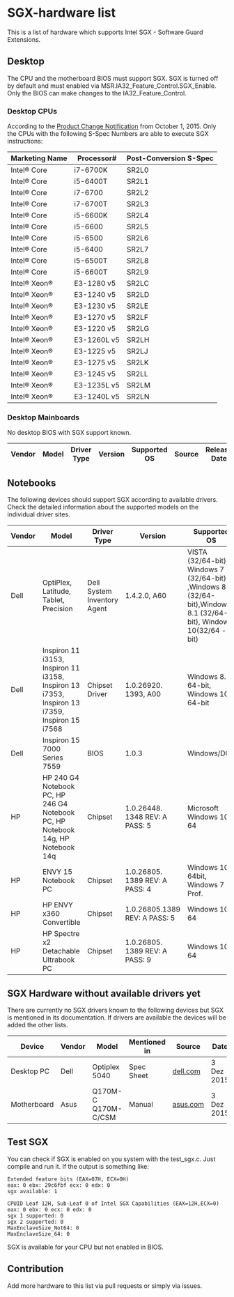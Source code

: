 # SGX-hardware list
This is a list of hardware which supports Intel SGX - Software Guard Extensions. 

## Desktop

The CPU and the motherboard BIOS must support SGX. SGX is turned off by default and must enabled via MSR.IA32\_Feature\_Control.SGX\_Enable. Only the BIOS can make changes to the IA32\_Feature\_Control.

### Desktop CPUs

According to the [Product Change Notification](http://qdms.intel.com/dm/i.aspx/5A160770-FC47-47A0-BF8A-062540456F0A/PCN114074-00.pdf) from October 1, 2015. Only the CPUs with the following S-Spec Numbers are able to execute SGX instructions:

| Marketing Name | Processor# | Post-Conversion S-Spec |
|----------------|------------|------------------------|
| Intel® Core    | i7-6700K   | SR2L0     |
| Intel® Core    | i5-6400T   | SR2L1     |
| Intel® Core    | i7-6700    | SR2L2     |
| Intel® Core    | i7-6700T   | SR2L3     |
| Intel® Core    | i5-6600K   | SR2L4     |
| Intel® Core    | i5-6600    | SR2L5     |
| Intel® Core    | i5-6500    | SR2L6     |
| Intel® Core    | i5-6400    | SR2L7     |
| Intel® Core    | i5-6500T   | SR2L8     |
| Intel® Core    | i5-6600T   | SR2L9     |
| Intel® Xeon®   | E3-1280 v5    | SR2LC  |
| Intel® Xeon®   | E3-1240 v5    | SR2LD  |
| Intel® Xeon®   | E3-1230 v5    | SR2LE  |
| Intel® Xeon®   | E3-1270 v5    | SR2LF  |
| Intel® Xeon®   | E3-1220 v5    | SR2LG  |
| Intel® Xeon®   | E3-1260L v5   | SR2LH  |
| Intel® Xeon®   | E3-1225 v5    | SR2LJ  |
| Intel® Xeon®   | E3-1275 v5    | SR2LK  |
| Intel® Xeon®   | E3-1245 v5    | SR2LL  |
| Intel® Xeon®   | E3-1235L v5   | SR2LM  |
| Intel® Xeon®   | E3-1240L v5   | SR2LN  |

### Desktop Mainboards

No desktop BIOS with SGX support known.

| Vendor | Model | Driver Type | Version | Supported OS | Source | Release Date |
|--------------|-------|-------------|---------|--------------|--------|----|

## Notebooks 

The following devices should support SGX according to available drivers. Check the detailed information about the supported models on the individual driver sites.

| Vendor | Model | Driver Type | Version | Supported OS | Source | Release Date |
|--------------|-------|-------------|---------|--------------|--------|----|
| Dell  |  OptiPlex, Latitude, Tablet, Precision | Dell System Inventory Agent |  1.4.2.0, A60  | VISTA (32/64-bit), Windows 7 (32/64-bit) ,Windows 8 (32/64-bit),Windows 8.1 (32/64-bit), Windows 10(32/64 -bit) | [dell.com](http://www.dell.com/support/home/us/en/19/Drivers/DriversDetails?driverId=433D7) | 27 Jul 2015 |
| Dell  | Inspiron 11 i3153, Inspiron 11 i3158, Inspiron 13 i7353, Inspiron 13 i7359, Inspiron 15 i7568 | Chipset Driver   | 1.0.26920. 1393, A00  | Windows 8.1 64-bit, Windows 10 64-bit | [dell.com](http://www.dell.com/support/home/us/en/19/Drivers/DriversDetails?driverId=F84XC) | 10 Sep 2015 |
| Dell | Inspiron 15 7000 Series 7559 | BIOS | 1.0.3 | Windows/DOS | [dell.com](http://www.dell.com/support/home/us/en/19/Drivers/DriversDetails?driverId=3FWTM) | 09 Oct 2015 |
| HP | HP 240 G4 Notebook PC, HP 246 G4 Notebook PC, HP Notebook 14g, HP Notebook 14q  | Chipset | 1.0.26448. 1348 REV: A PASS: 5 | Microsoft Windows 10 64 | [ftp.hp.com](http://ftp.hp.com/pub/softpaq/sp72001-72500/sp72357.html) | 07 Aug 2015 |
| HP | ENVY 15 Notebook PC | Chipset | 1.0.26805. 1389 REV: A PASS: 4 | Windows 10 64bit, Windows 7 Prof. | [ftp.hp.com](http://ftp.hp.com/pub/softpaq/sp72001-72500/sp72491.html) | 17 Aug 2015 |
| HP | HP ENVY x360 Convertible | Chipset | 1.0.26805.1389 REV: A PASS: 5 | Windows 10 64 | [ftp.hp.com](http://ftp.hp.com/pub/softpaq/sp72001-72500/sp72316.html) | 04 Sep 2015 |
| HP | HP Spectre x2 Detachable Ultrabook PC | Chipset | 1.0.26805. 1389 REV: A PASS: 9 | Windows 10 64 | [ftp.hp.com](http://ftp.hp.com/pub/softpaq/sp72501-73000/sp72989.html) | 02 Oct 2015 |

## SGX Hardware without available drivers yet

There are currently no SGX drivers known to the following devices but SGX is mentioned in its documentation. If drivers are available the devices will be added the other lists. 

| Device | Vendor | Model | Mentioned in | Source | Date |
|--------|--------|-------|--------------|--------|------|
| Desktop PC | Dell  | Optiplex 5040 | Spec Sheet | [dell.com](http://i.dell.com/sites/doccontent/shared-content/data-sheets/en/Documents/ecemea-optiplex-5040-technical-spec-sheet.pdf) | 3 Dez 2015 |
| Motherboard | Asus | Q170M-C Q170M-C/CSM | Manual | [asus.com](http://dlcdnet.asus.com/pub/ASUS/mb/LGA1151/Q170M-C/E10374_Q170M-C_Guide_web_only.pdf) | 3 Dez 2015 |

## Test SGX

You can check if SGX is enabled on you system with the test_sgx.c. Just compile and run it.
If the output is something like:
```
Extended feature bits (EAX=07H, ECX=0H)
eax: 0 ebx: 29c6fbf ecx: 0 edx: 0
sgx available: 1

CPUID Leaf 12H, Sub-Leaf 0 of Intel SGX Capabilities (EAX=12H,ECX=0)
eax: 0 ebx: 0 ecx: 0 edx: 0
sgx 1 supported: 0
sgx 2 supported: 0
MaxEnclaveSize_Not64: 0
MaxEnclaveSize_64: 0
```
SGX is available for your CPU but not enabled in BIOS.

## Contribution

Add more hardware to this list via pull requests or simply via issues. 
